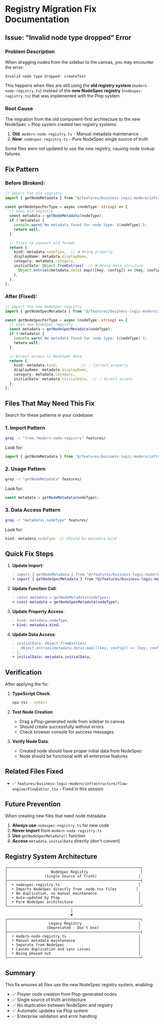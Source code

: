 # Registry Migration Fix Documentation

## Issue: "Invalid node type dropped" Error

### Problem Description
When dragging nodes from the sidebar to the canvas, you may encounter the error:
```
Invalid node type dropped: createText
```

This happens when files are still using the **old registry system** (`modern-node-registry.ts`) instead of the **new NodeSpec registry** (`nodespec-registry.ts`) that was implemented with the Plop system.

### Root Cause
The migration from the old component-first architecture to the new NodeSpec + Plop system created two registry systems:
1. **Old**: `modern-node-registry.ts` - Manual metadata maintenance
2. **New**: `nodespec-registry.ts` - Pure NodeSpec single source of truth

Some files were not updated to use the new registry, causing node lookup failures.

## Fix Pattern

### Before (Broken):
```typescript
// Import the old registry
import { getNodeMetadata } from "@/features/business-logic-modern/infrastructure/node-registry/modern-node-registry";

const getNodeSpecForType = async (nodeType: string) => {
  // Uses old registry
  const metadata = getNodeMetadata(nodeType);
  if (!metadata) {
    console.warn(`No metadata found for node type: ${nodeType}`);
    return null;
  }

  // Tries to convert old format
  return {
    kind: metadata.nodeType,  // ❌ Wrong property
    displayName: metadata.displayName,
    category: metadata.category,
    initialData: Object.fromEntries(  // ❌ Wrong data structure
      Object.entries(metadata.data).map(([key, config]) => [key, config.default])
    ),
  };
};
```

### After (Fixed):
```typescript
// Import the new NodeSpec registry
import { getNodeSpecMetadata } from "@/features/business-logic-modern/infrastructure/node-registry/nodespec-registry";

const getNodeSpecForType = async (nodeType: string) => {
  // Uses new NodeSpec registry
  const metadata = getNodeSpecMetadata(nodeType);
  if (!metadata) {
    console.warn(`No metadata found for node type: ${nodeType}`);
    return null;
  }

  // Direct access to NodeSpec data
  return {
    kind: metadata.kind,           // ✅ Correct property
    displayName: metadata.displayName,
    category: metadata.category,
    initialData: metadata.initialData,  // ✅ Direct access
  };
};
```

## Files That May Need This Fix

Search for these patterns in your codebase:

### 1. **Import Pattern**
```bash
grep -r "from.*modern-node-registry" features/
```
Look for:
```typescript
import { getNodeMetadata } from "@/features/business-logic-modern/infrastructure/node-registry/modern-node-registry";
```

### 2. **Usage Pattern**
```bash
grep -r "getNodeMetadata" features/
```
Look for:
```typescript
const metadata = getNodeMetadata(nodeType);
```

### 3. **Data Access Pattern**
```bash
grep -r "metadata\.nodeType" features/
```
Look for:
```typescript
kind: metadata.nodeType  // Should be metadata.kind
```

## Quick Fix Steps

1. **Update Import**:
   ```diff
   - import { getNodeMetadata } from "@/features/business-logic-modern/infrastructure/node-registry/modern-node-registry";
   + import { getNodeSpecMetadata } from "@/features/business-logic-modern/infrastructure/node-registry/nodespec-registry";
   ```

2. **Update Function Call**:
   ```diff
   - const metadata = getNodeMetadata(nodeType);
   + const metadata = getNodeSpecMetadata(nodeType);
   ```

3. **Update Property Access**:
   ```diff
   - kind: metadata.nodeType,
   + kind: metadata.kind,
   ```

4. **Update Data Access**:
   ```diff
   - initialData: Object.fromEntries(
   -   Object.entries(metadata.data).map(([key, config]) => [key, config.default])
   - ),
   + initialData: metadata.initialData,
   ```

## Verification

After applying the fix:

1. **TypeScript Check**:
   ```bash
   npx tsc --noEmit
   ```

2. **Test Node Creation**:
   - Drag a Plop-generated node from sidebar to canvas
   - Should create successfully without errors
   - Check browser console for success messages

3. **Verify Node Data**:
   - Created node should have proper initial data from NodeSpec
   - Node should be functional with all enterprise features

## Related Files Fixed

- ✅ `features/business-logic-modern/infrastructure/flow-engine/FlowEditor.tsx` - Fixed in this session

## Future Prevention

When creating new files that need node metadata:
1. **Always use** `nodespec-registry.ts` for new code
2. **Never import** from `modern-node-registry.ts` 
3. **Use** `getNodeSpecMetadata()` function
4. **Access** `metadata.initialData` directly (don't convert)

## Registry System Architecture

```
┌─────────────────────────────────────────────────────────────┐
│                    NodeSpec Registry                        │
│                 (Single Source of Truth)                   │
├─────────────────────────────────────────────────────────────┤
│  • nodespec-registry.ts                                    │
│  • Imports NodeSpec directly from .node.tsx files         │
│  • No duplication, no manual maintenance                   │
│  • Auto-updated by Plop                                    │
│  • Pure NodeSpec architecture                              │
└─────────────────────────────────────────────────────────────┘
                              │
                              ▼
┌─────────────────────────────────────────────────────────────┐
│                   Legacy Registry                          │
│                  (Deprecated - Don't Use)                  │
├─────────────────────────────────────────────────────────────┤
│  • modern-node-registry.ts                                 │
│  • Manual metadata maintenance                             │
│  • Separate from NodeSpec                                  │
│  • Causes duplication and sync issues                      │
│  • Being phased out                                        │
└─────────────────────────────────────────────────────────────┘
```

## Summary

This fix ensures all files use the new NodeSpec registry system, enabling:
- ✅ Proper node creation from Plop-generated nodes
- ✅ Single source of truth architecture
- ✅ No duplication between NodeSpec and registry
- ✅ Automatic updates via Plop system
- ✅ Enterprise validation and error handling 